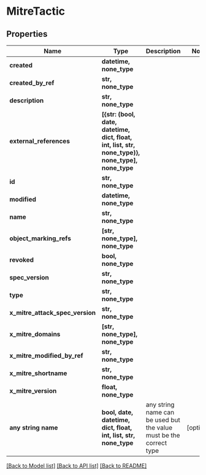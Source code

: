 # MitreTactic


## Properties
Name | Type | Description | Notes
------------ | ------------- | ------------- | -------------
**created** | **datetime, none_type** |  | 
**created_by_ref** | **str, none_type** |  | 
**description** | **str, none_type** |  | 
**external_references** | **[{str: (bool, date, datetime, dict, float, int, list, str, none_type)}, none_type], none_type** |  | 
**id** | **str, none_type** |  | 
**modified** | **datetime, none_type** |  | 
**name** | **str, none_type** |  | 
**object_marking_refs** | **[str, none_type], none_type** |  | 
**revoked** | **bool, none_type** |  | 
**spec_version** | **str, none_type** |  | 
**type** | **str, none_type** |  | 
**x_mitre_attack_spec_version** | **str, none_type** |  | 
**x_mitre_domains** | **[str, none_type], none_type** |  | 
**x_mitre_modified_by_ref** | **str, none_type** |  | 
**x_mitre_shortname** | **str, none_type** |  | 
**x_mitre_version** | **float, none_type** |  | 
**any string name** | **bool, date, datetime, dict, float, int, list, str, none_type** | any string name can be used but the value must be the correct type | [optional]

[[Back to Model list]](../README.md#documentation-for-models) [[Back to API list]](../README.md#documentation-for-api-endpoints) [[Back to README]](../README.md)


